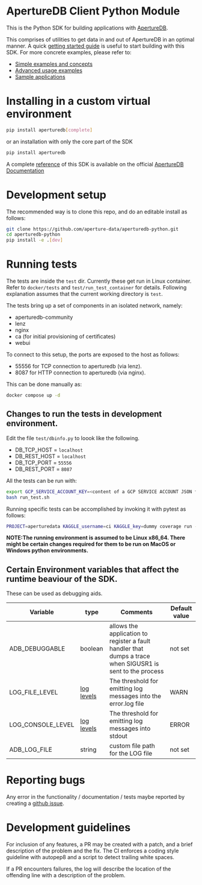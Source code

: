 # ApertureDB Client Python Module

This is the Python SDK for building applications with [ApertureDB](https://docs.aperturedata.io/Introduction/WhatIsAperture).

This comprises of utilities to get data in and out of ApertureDB in an optimal manner.
A quick [getting started guide](https://docs.aperturedata.io/Setup/QuickStart) is useful to start building with this SDK.
For more concrete examples, please refer to:
* [Simple examples and concepts](https://docs.aperturedata.io/category/start-with-basics)
* [Advanced usage examples](https://docs.aperturedata.io/category/build-ml-examples)
* [Sample applications](https://docs.aperturedata.io/category/build-applications)

# Installing in a custom virtual environment
```bash
pip install aperturedb[complete]
```

or an installation with only the core part of the SDK
```bash
pip install aperturedb
```

A complete [reference](https://docs.aperturedata.io/category/aperturedb-python-sdk) of this SDK is available on the official [ApertureDB Documentation](https://docs.aperturedata.io)


# Development setup
The recommended way is to clone this repo, and do an editable install as follows:
```bash
git clone https://github.com/aperture-data/aperturedb-python.git
cd aperturedb-python
pip install -e .[dev]
```


# Running tests
The tests are inside the `test` dir. Currently these get run in Linux container. Refer to `docker/tests` and `test/run_test_container` for details. Following explanation assumes that the current working directory is `test`.

The tests bring up a set of components in an isolated network, namely:
- aperturedb-community
- lenz
- nginx
- ca (for initial provisioning of certificates)
- webui


To connect to this setup, the ports are exposed to the host as follows:
- 55556 for TCP connection to aperturedb (via lenz).
- 8087 for HTTP connection to aperturedb (via nginx).



This can be done manually as:
```bash
docker compose up -d
```

## Changes to run the tests in development environment.
Edit the file `test/dbinfo.py` to loook like the following.
- DB_TCP_HOST = `localhost`
- DB_REST_HOST = `localhost`
- DB_TCP_PORT  = `55556`
- DB_REST_PORT = `8087`


All the tests can be run with:

```bash
export GCP_SERVICE_ACCOUNT_KEY=<content of a GCP SERVICE ACCOUNT JSON file>
bash run_test.sh
```

Running specific tests can be accomplished by invoking it with pytest as follows:

```bash
PROJECT=aperturedata KAGGLE_username=ci KAGGLE_key=dummy coverage run -m pytest test_Session.py -v -s --log-cli-level=DEBUG
```

**NOTE:The running environment is assumed to be Linux x86_64. There might be certain changes required for them to be run on MacOS or Windows python environments.**

## Certain Environment variables that affect the runtime beaviour of the SDK.

These can be used as debugging aids.

| Variable | type | Comments | Default value |
| --- | --- | --- | --- |
|ADB_DEBUGGABLE | boolean | allows the application to register a fault handler that dumps a trace when SIGUSR1 is sent to the process | not set |
|LOG_FILE_LEVEL |  <a href="https://docs.python.org/3/library/logging.html#logging-levels">log levels</a> | The threshold for emitting log messages into the error<timestamp>.log file | WARN |
|LOG_CONSOLE_LEVEL | <a href="https://docs.python.org/3/library/logging.html#logging-levels">log levels</a> | The threshold for emitting log messages into stdout | ERROR |
|ADB_LOG_FILE | string | custom file path for the LOG file | not set|


# Reporting bugs
Any error in the functionality / documentation / tests maybe reported by creating a
[github issue](https://github.com/aperture-data/aperturedb-python/issues).

# Development guidelines
For inclusion of any features, a PR may be created with a patch,
and a brief description of the problem and the fix.
The CI enforces a coding style guideline with autopep8 and
a script to detect trailing white spaces.

If a PR encounters failures, the log will describe the location of
the offending line with a description of the problem.
